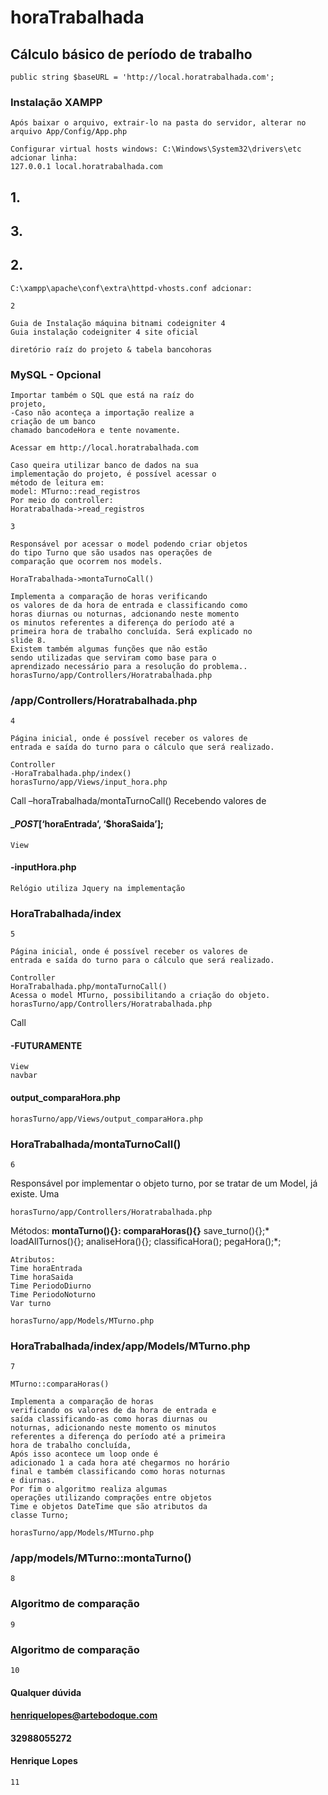 # horaTrabalhada

## Cálculo básico de período de trabalho


```
public string $baseURL = 'http://local.horatrabalhada.com';
```
### Instalação XAMPP

```
Após baixar o arquivo, extrair-lo na pasta do servidor, alterar no
arquivo App/Config/App.php
```
```
Configurar virtual hosts windows: C:\Windows\System32\drivers\etc
adcionar linha:
127.0.0.1 local.horatrabalhada.com
```
## 1.

## 3.

## 2.

```
C:\xampp\apache\conf\extra\httpd-vhosts.conf adcionar:
```
```
2
```

```
Guia de Instalação máquina bitnami codeigniter 4
Guia instalação codeigniter 4 site oficial
```
```
diretório raíz do projeto & tabela bancohoras
```
### MySQL - Opcional

```
Importar também o SQL que está na raíz do
projeto,
-Caso não aconteça a importação realize a
criação de um banco
chamado bancodeHora e tente novamente.
```
```
Acessar em http://local.horatrabalhada.com
```
```
Caso queira utilizar banco de dados na sua
implementação do projeto, é possível acessar o
método de leitura em:
model: MTurno::read_registros
Por meio do controller:
Horatrabalhada->read_registros
```
```
3
```

```
Responsável por acessar o model podendo criar objetos
do tipo Turno que são usados nas operações de
comparação que ocorrem nos models.
```
```
HoraTrabalhada->montaTurnoCall()
```
```
Implementa a comparação de horas verificando
os valores de da hora de entrada e classificando como
horas diurnas ou noturnas, adcionando neste momento
os minutos referentes a diferença do período até a
primeira hora de trabalho concluída. Será explicado no
slide 8.
Existem também algumas funções que não estão
sendo utilizadas que serviram como base para o
aprendizado necessário para a resolução do problema..
horasTurno/app/Controllers/Horatrabalhada.php
```
### /app/Controllers/Horatrabalhada.php

```
4
```

```
Página inicial, onde é possível receber os valores de
entrada e saída do turno para o cálculo que será realizado.
```
```
Controller
-HoraTrabalhada.php/index()
horasTurno/app/Views/input_hora.php
```
Call
–horaTrabalhada/montaTurnoCall()
Recebendo valores de

#### _$POST[‘$horaEntrada’, ‘$horaSaida’];

```
View
```
#### -inputHora.php

```
Relógio utiliza Jquery na implementação
```
### HoraTrabalhada/index

```
5
```

```
Página inicial, onde é possível receber os valores de
entrada e saída do turno para o cálculo que será realizado.
```
```
Controller
HoraTrabalhada.php/montaTurnoCall()
Acessa o model MTurno, possibilitando a criação do objeto.
horasTurno/app/Controllers/Horatrabalhada.php
```
Call

#### -FUTURAMENTE

```
View
navbar
```
#### output_comparaHora.php

```
horasTurno/app/Views/output_comparaHora.php
```
### HoraTrabalhada/montaTurnoCall()

```
6
```

Responsável por implementar o objeto turno, por se tratar de um
Model, já existe. Uma

```
horasTurno/app/Controllers/Horatrabalhada.php
```
Métodos:
**montaTurno(){}:
comparaHoras(){}**
save_turno(){};*
loadAllTurnos(){};
analiseHora(){};
classificaHora();
pegaHora();*;

```
Atributos:
Time horaEntrada
Time horaSaida
Time PeriodoDiurno
Time PeriodoNoturno
Var turno
```
```
horasTurno/app/Models/MTurno.php
```
### HoraTrabalhada/index/app/Models/MTurno.php

```
7
```

```
MTurno::comparaHoras()
```
```
Implementa a comparação de horas
verificando os valores de da hora de entrada e
saída classificando-as como horas diurnas ou
noturnas, adicionando neste momento os minutos
referentes a diferença do período até a primeira
hora de trabalho concluída,
Após isso acontece um loop onde é
adicionado 1 a cada hora até chegarmos no horário
final e também classificando como horas noturnas
e diurnas.
Por fim o algoritmo realiza algumas
operações utilizando comprações entre objetos
Time e objetos DateTime que são atributos da
classe Turno;
```
```
horasTurno/app/Models/MTurno.php
```
### /app/models/MTurno::montaTurno()

```
8
```

### Algoritmo de comparação

```
9
```

### Algoritmo de comparação

```
10
```

#### Qualquer dúvida

#### henriquelopes@artebodoque.com

#### 32988055272

#### Henrique Lopes

```
11
```

